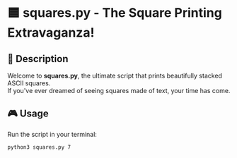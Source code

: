 # 🟦 squares.py - The Square Printing Extravaganza!  

## 📌 Description  
Welcome to **squares.py**, the ultimate script that prints beautifully stacked ASCII squares.  
If you've ever dreamed of seeing squares made of text, your time has come.  

## 🎮 Usage  
Run the script in your terminal:  
```sh
python3 squares.py 7
